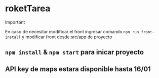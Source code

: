 # roketTarea

>[!IMPORTANT]
>En caso de necesitar modificar el front ingresar comando `npm run front-install` 
>y modificar front desde src/app de proyecto

## `npm install` & `npm start` para inicar proyecto

## API key de maps estara disponible hasta 16/01